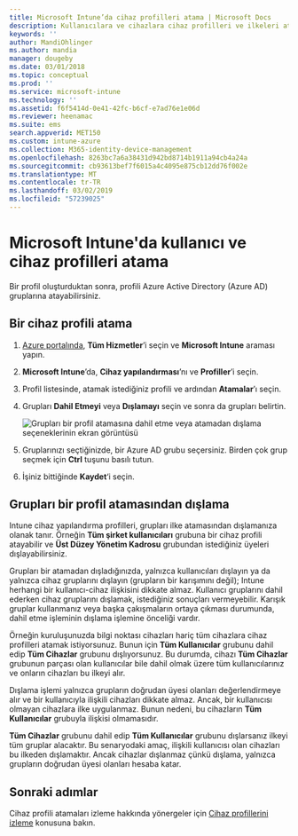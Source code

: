 ```yaml
---
title: Microsoft Intune’da cihaz profilleri atama | Microsoft Docs
description: Kullanıcılara ve cihazlara cihaz profilleri ve ilkeleri atamak için Azure portalını kullanın. Microsoft Intune'da grupları bir profil atamasının dışında tutmayı öğrenin.
keywords: ''
author: MandiOhlinger
ms.author: mandia
manager: dougeby
ms.date: 03/01/2018
ms.topic: conceptual
ms.prod: ''
ms.service: microsoft-intune
ms.technology: ''
ms.assetid: f6f5414d-0e41-42fc-b6cf-e7ad76e1e06d
ms.reviewer: heenamac
ms.suite: ems
search.appverid: MET150
ms.custom: intune-azure
ms.collection: M365-identity-device-management
ms.openlocfilehash: 8263bc7a6a38431d942bd8714b1911a94cb4a24a
ms.sourcegitcommit: cb93613bef7f6015a4c4095e875cb12dd76f002e
ms.translationtype: MT
ms.contentlocale: tr-TR
ms.lasthandoff: 03/02/2019
ms.locfileid: "57239025"
---
```

# <a name="assign-user-and-device-profiles-in-microsoft-intune"></a>Microsoft Intune'da kullanıcı ve cihaz profilleri atama

Bir profil oluşturduktan sonra, profili Azure Active Directory (Azure AD) gruplarına atayabilirsiniz.

## <a name="assign-a-device-profile"></a>Bir cihaz profili atama

1. [Azure portalında](https://portal.azure.com), **Tüm Hizmetler**’i seçin ve **Microsoft Intune** araması yapın.
2. **Microsoft Intune**’da, **Cihaz yapılandırması**’nı ve **Profiller**’i seçin.
3. Profil listesinde, atamak istediğiniz profili ve ardından **Atamalar**’ı seçin.
4. Grupları **Dahil Etmeyi** veya **Dışlamayı** seçin ve sonra da grupları belirtin.  

    ![Grupları bir profil atamasına dahil etme veya atamadan dışlama seçeneklerinin ekran görüntüsü](./media/group-include-exclude.png)

5. Gruplarınızı seçtiğinizde, bir Azure AD grubu seçersiniz. Birden çok grup seçmek için **Ctrl** tuşunu basılı tutun.
6. İşiniz bittiğinde **Kaydet**‘i seçin.

## <a name="exclude-groups-from-a-profile-assignment"></a>Grupları bir profil atamasından dışlama

Intune cihaz yapılandırma profilleri, grupları ilke atamasından dışlamanıza olanak tanır. Örneğin **Tüm şirket kullanıcıları** grubuna bir cihaz profili atayabilir ve **Üst Düzey Yönetim Kadrosu** grubundan istediğiniz üyeleri dışlayabilirsiniz.

Grupları bir atamadan dışladığınızda, yalnızca kullanıcıları dışlayın ya da yalnızca cihaz gruplarını dışlayın (grupların bir karışımını değil); Intune herhangi bir kullanıcı-cihaz ilişkisini dikkate almaz. Kullanıcı gruplarını dahil ederken cihaz gruplarını dışlamak, istediğiniz sonuçları vermeyebilir. Karışık gruplar kullanmanız veya başka çakışmaların ortaya çıkması durumunda, dahil etme işleminin dışlama işlemine önceliği vardır.

Örneğin kuruluşunuzda bilgi noktası cihazları hariç tüm cihazlara cihaz profilleri atamak istiyorsunuz. Bunun için **Tüm Kullanıcılar** grubunu dahil edip **Tüm Cihazlar** grubunu dışlıyorsunuz. Bu durumda, cihazı **Tüm Cihazlar** grubunun parçası olan kullanıcılar bile dahil olmak üzere tüm kullanıcılarınız ve onların cihazları bu ilkeyi alır.

Dışlama işlemi yalnızca grupların doğrudan üyesi olanları değerlendirmeye alır ve bir kullanıcıyla ilişkili cihazları dikkate almaz. Ancak, bir kullanıcısı olmayan cihazlara ilke uygulanmaz. Bunun nedeni, bu cihazların **Tüm Kullanıcılar** grubuyla ilişkisi olmamasıdır.

**Tüm Cihazlar** grubunu dahil edip **Tüm Kullanıcılar** grubunu dışlarsanız ilkeyi tüm gruplar alacaktır. Bu senaryodaki amaç, ilişkili kullanıcısı olan cihazları bu ilkeden dışlamaktır. Ancak cihazlar dışlanmaz çünkü dışlama, yalnızca grupların doğrudan üyesi olanları hesaba katar.

## <a name="next-steps"></a>Sonraki adımlar
Cihaz profili atamaları izleme hakkında yönergeler için [Cihaz profillerini izleme](device-profile-monitor.md) konusuna bakın.
